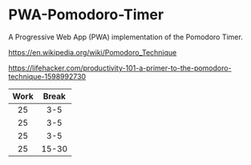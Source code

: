 # PWA-Pomodoro-Timer

A Progressive Web App (PWA) implementation of the Pomodoro Timer.

<https://en.wikipedia.org/wiki/Pomodoro_Technique>

<https://lifehacker.com/productivity-101-a-primer-to-the-pomodoro-technique-1598992730>

| Work | Break |
|:-----:|:-------:|
| 25| 3-5|
| 25| 3-5|
| 25| 3-5|
| 25| 15-30|
